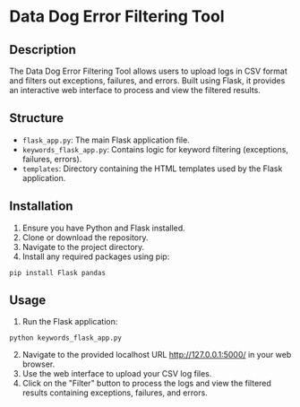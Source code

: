 # Data Dog Error Filtering Tool

## Description
The Data Dog Error Filtering Tool allows users to upload logs in CSV format and filters out exceptions, failures, and errors. Built using Flask, it provides an interactive web interface to process and view the filtered results.

## Structure
- `flask_app.py`: The main Flask application file.
- `keywords_flask_app.py`: Contains logic for keyword filtering (exceptions, failures, errors).
- `templates`: Directory containing the HTML templates used by the Flask application.

## Installation
1. Ensure you have Python and Flask installed.
2. Clone or download the repository.
3. Navigate to the project directory.
4. Install any required packages using pip:
```
pip install Flask pandas

```

## Usage
1. Run the Flask application:
```
python keywords_flask_app.py
```
2. Navigate to the provided localhost URL  http://127.0.0.1:5000/ in your web browser.
3. Use the web interface to upload your CSV log files.
4. Click on the "Filter" button to process the logs and view the filtered results containing exceptions, failures, and errors.



